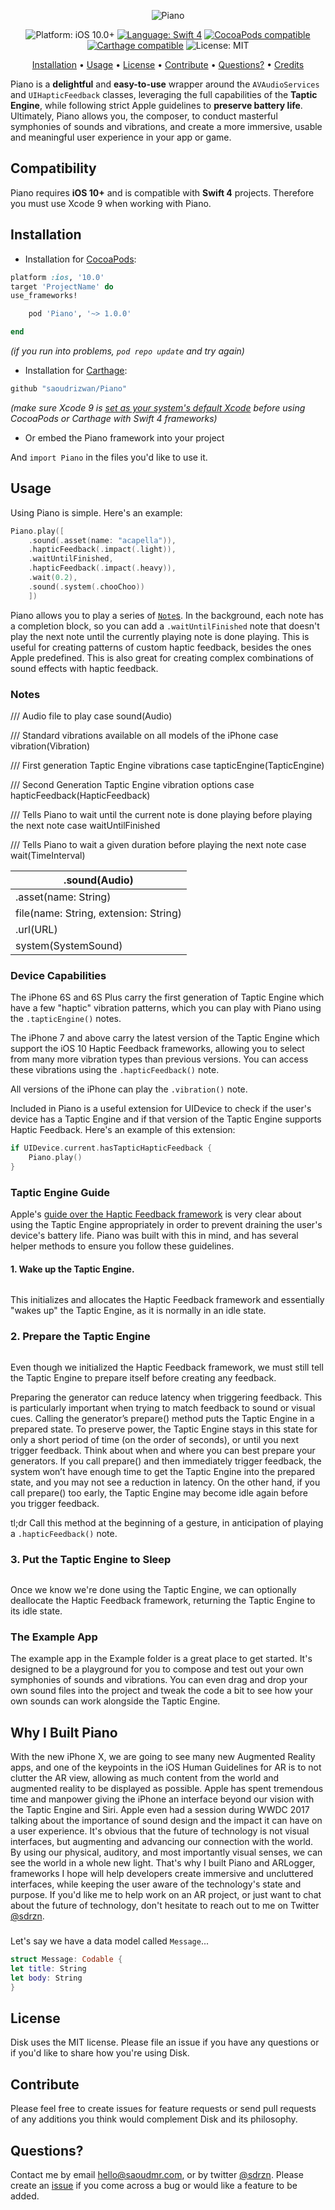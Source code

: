 <p align="center">
    <img src="https://user-images.githubusercontent.com/7799382/30356431-dbba9920-97ed-11e7-8f2b-a5b5ba0e7682.png" alt="Piano" />
</p>

<p align="center">
    <img src="https://user-images.githubusercontent.com/7799382/30309920-bcdb85ec-9742-11e7-96fc-af8155f4712d.png" alt="Platform: iOS 10.0+" />
    <a href="https://developer.apple.com/swift" target="_blank"><img src="https://user-images.githubusercontent.com/7799382/30309908-ace5d886-9742-11e7-85ea-8d4e5f2af2ac.png" alt="Language: Swift 4" /></a>
    <a href="https://cocoapods.org/pods/Piano" target="_blank"><img src="https://user-images.githubusercontent.com/7799382/30309877-7851e380-9742-11e7-8693-f2362eb3df50.png" alt="CocoaPods compatible" /></a>
    <a href="https://github.com/Carthage/Carthage" target="_blank"><img src="https://user-images.githubusercontent.com/7799382/30309900-9fc15d2e-9742-11e7-91fd-31bb1226db90.png" alt="Carthage compatible" /></a>
    <img src="https://user-images.githubusercontent.com/7799382/30309910-adef2b38-9742-11e7-8140-d05534dd92a5.png" alt="License: MIT" />
</p>

<p align="center">
    <a href="#installation">Installation</a>
  • <a href="#usage">Usage</a>
  • <a href="#license">License</a>
  • <a href="#contribute">Contribute</a>
  • <a href="#questions">Questions?</a>
  • <a href="#credits">Credits</a>
</p>

Piano is a **delightful** and **easy-to-use** wrapper around the `AVAudioServices` and `UIHapticFeedback` classes, leveraging the full capabilities of the **Taptic Engine**, while following strict Apple guidelines to **preserve battery life**. Ultimately, Piano allows you, the composer, to conduct masterful symphonies of sounds and vibrations, and create a more immersive, usable and meaningful user experience in your app or game.


## Compatibility

Piano requires **iOS 10+** and is compatible with **Swift 4** projects. Therefore you must use Xcode 9 when working with Piano.

## Installation

* Installation for <a href="https://guides.cocoapods.org/using/using-cocoapods.html" target="_blank">CocoaPods</a>:

```ruby
platform :ios, '10.0'
target 'ProjectName' do
use_frameworks!

    pod 'Piano', '~> 1.0.0'

end
```
*(if you run into problems, `pod repo update` and try again)*

* Installation for <a href="https://github.com/Carthage/Carthage" target="_blank">Carthage</a>:

 ```ruby
 github "saoudrizwan/Piano"
 ```
 *(make sure Xcode 9 is [set as your system's default Xcode](https://stackoverflow.com/a/28901378/3502608) before using CocoaPods or Carthage with Swift 4 frameworks)*

* Or embed the Piano framework into your project

And `import Piano` in the files you'd like to use it.

## Usage

Using Piano is simple. Here's an example:
```swift
Piano.play([
    .sound(.asset(name: "acapella")),
    .hapticFeedback(.impact(.light)),
    .waitUntilFinished,
    .hapticFeedback(.impact(.heavy)),
    .wait(0.2),
    .sound(.system(.chooChoo))
    ])
```

Piano allows you to play a series of [`Note`s](https://github.com/saoudrizwan/Piano/blob/master/Sources/Note.swift). In the background, each note has a completion block, so you can add a `.waitUntilFinished` note that doesn't play the next note until the currently playing note is done playing. This is useful for creating patterns of custom haptic feedback, besides the ones Apple predefined. This is also great for creating complex combinations of sound effects with haptic feedback.

### Notes
/// Audio file to play
case sound(Audio)

/// Standard vibrations available on all models of the iPhone
case vibration(Vibration)

/// First generation Taptic Engine vibrations
case tapticEngine(TapticEngine)

/// Second Generation Taptic Engine vibration options
case hapticFeedback(HapticFeedback)

/// Tells Piano to wait until the current note is done playing before playing the next note
case waitUntilFinished

/// Tells Piano to wait a given duration before playing the next note
case wait(TimeInterval)

.sound(Audio) |
------------ |
.asset(name: String) | Name of asset in any .xcassets catalogs. It's recommended to add your sound files to Asset Catalogs instead of as standalone files to your main bundle.
file(name: String, extension: String) | Retrieves a file from the main bundle. For example a file named `Beep.wav` would be accessed with `.file(name: "Beep", extension: "wav")`.
.url(URL) | **Note:** this only works for file URLs, not network URLs.
system(SystemSound) | Predefined system sounds in every iPhone. [See all available options here](https://github.com/saoudrizwan/Piano/blob/master/Sources/SystemSound.swift).


### Device Capabilities

The iPhone 6S and 6S Plus carry the first generation of Taptic Engine which have a few "haptic" vibration patterns, which you can play with Piano using the `.tapticEngine()` notes.

The iPhone 7 and above carry the latest version of the Taptic Engine which support the iOS 10 Haptic Feedback frameworks, allowing you to select from many more vibration types than previous versions. You can access these vibrations using the `.hapticFeedback()` note.

All versions of the iPhone can play the `.vibration()` note.

Included in Piano is a useful extension for UIDevice to check if the user's device has a Taptic Engine and if that version of the Taptic Engine supports Haptic Feedback. Here's an example of this extension:
```swift
if UIDevice.current.hasTapticHapticFeedback {
    Piano.play()
}
```

### Taptic Engine Guide

Apple's [guide over the Haptic Feedback framework](https://developer.apple.com/documentation/uikit/uifeedbackgenerator) is very clear about using the Taptic Engine appropriately in order to prevent draining the user's device's battery life. Piano was built with this in mind, and has several helper methods to ensure you follow these guidelines.

#### 1. Wake up the Taptic Engine.
```swift

```
This initializes and allocates the Haptic Feedback framework and essentially "wakes up" the Taptic Engine, as it is normally in an idle state.

### 2. Prepare the Taptic Engine

```swift

```
Even though we initialized the Haptic Feedback framework, we must still tell the Taptic Engine to prepare itself before creating any feedback.

Preparing the generator can reduce latency when triggering feedback. This is particularly important when trying to match feedback to sound or visual cues. Calling the generator’s prepare() method puts the Taptic Engine in a prepared state. To preserve power, the Taptic Engine stays in this state for only a short period of time (on the order of seconds), or until you next trigger feedback.
Think about when and where you can best prepare your generators. If you call prepare() and then immediately trigger feedback, the system won’t have enough time to get the Taptic Engine into the prepared state, and you may not see a reduction in latency. On the other hand, if you call prepare() too early, the Taptic Engine may become idle again before you trigger feedback.

tl;dr Call this method at the beginning of a gesture, in anticipation of playing a `.hapticFeedback()` note.

### 3. Put the Taptic Engine to Sleep
```swift

```
Once we know we're done using the Taptic Engine, we can optionally deallocate the Haptic Feedback framework, returning the Taptic Engine to its idle state.

### The Example App

The example app in the Example folder is a great place to get started. It's designed to be a playground for you to compose and test out your own symphonies of sounds and vibrations. You can even drag and drop your own sound files into the project and tweak the code a bit to see how your own sounds can work alongside the Taptic Engine.

## Why I Built Piano

With the new iPhone X, we are going to see many new Augmented Reality apps, and one of the keypoints in the iOS Human Guidelines for AR is to not clutter the AR view, allowing as much content from the world and augmented reality to be displayed as possible. Apple has spent tremendous time and manpower giving the iPhone an interface beyond our vision with the Taptic Engine and Siri. Apple even had a session during WWDC 2017 talking about the importance of sound design and the impact it can have on a user experience. It's obvious that the future of technology is not visual interfaces, but augmenting and advancing our connection with the world. By using our physical, auditory, and most importantly visual senses, we can see the world in a whole new light. That's why I built Piano and ARLogger, frameworks I hope will help developers create immersive and uncluttered interfaces, while keeping the user aware of the technology's state and purpose. If you'd like me to help work on an AR project, or just want to chat about the future of technology, don't hesitate to reach out to me on Twitter [@sdrzn](http://twitter.com/sdrzn).


###
Let's say we have a data model called `Message`...
```swift
struct Message: Codable {
let title: String
let body: String
}
```

## License

Disk uses the MIT license. Please file an issue if you have any questions or if you'd like to share how you're using Disk.

## Contribute

Please feel free to create issues for feature requests or send pull requests of any additions you think would complement Disk and its philosophy.

## Questions?

Contact me by email <a href="mailto:hello@saoudmr.com">hello@saoudmr.com</a>, or by twitter <a href="https://twitter.com/sdrzn" target="_blank">@sdrzn</a>. Please create an <a href="https://github.com/saoudrizwan/Disk/issues">issue</a> if you come across a bug or would like a feature to be added.

